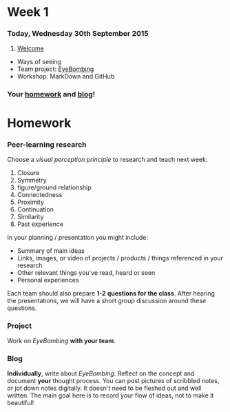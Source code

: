 # Week 1

### Today, Wednesday 30th September 2015

1. [Welcome](#welcome) 
* Ways of seeing
* Team project: [EyeBombing](#team-project)  
* Workshop: MarkDown and GitHub

### Your [homework](#homework) and [blog](#blog)!

# Homework

### Peer-learning research

Choose a *visual perception principle* to research and teach next week:

1. Closure
2. Symmetry
3. figure/ground relationship
4. Connectedness 
5. Proximity
6. Continuation
7. Similarity
8. Past experience

<!-- 8 teams (~3 people each) -->

In your planning / presentation you might include:

* Summary of main ideas
* Links, images, or video of projects / products / things referenced in your research
* Other relevant things you've read, heard or seen
* Personal experiences

Each team should also prepare **1-2 questions for the class**. After hearing the presentations, we will have a short group discussion around these questions.


### Project 

Work on *EyeBombing* **with your team**.

### Blog 

**Individually**, write about *EyeBombing*. Reflect on the concept and document **your** thought process. You can post pictures of scribbled notes, or jot down notes digitally. It doesn't need to be fleshed out and well written. The main goal here is to record your flow of ideas, not to make it beautiful!

<!--
# TODO

- [ ] Workshop: MarkDown and GitHub
- [ ] How to document your progress (your blog as your online sketchbook / notebook)
-->